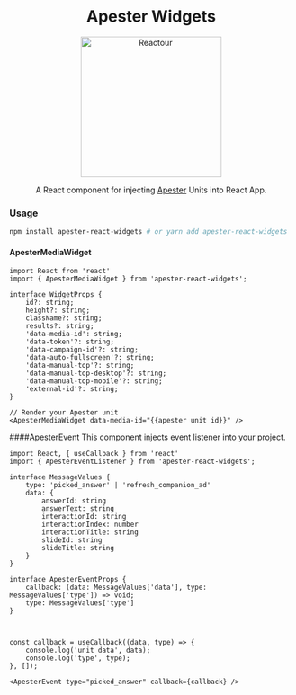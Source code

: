 <h1 align='center'>
  Apester Widgets
</h1>
<p align="center">
  <img alt="Reactour" title="Reactour" src="https://apester.com/wp-content/uploads/2021/07/0003_solutions-page_Publishers_4.png" width="250">
</p>

<p align='center'>
  A React component for injecting <a href='https://apester.com'>Apester</a> Units into React App.
</p>

### Usage

```bash
npm install apester-react-widgets # or yarn add apester-react-widgets
```
#### ApesterMediaWidget
```tsx
import React from 'react'
import { ApesterMediaWidget } from 'apester-react-widgets';

interface WidgetProps {
    id?: string;
    height?: string;
    className?: string;
    results?: string;
    'data-media-id': string;
    'data-token'?: string;
    'data-campaign-id'?: string;
    'data-auto-fullscreen'?: string;
    'data-manual-top'?: string;
    'data-manual-top-desktop'?: string;
    'data-manual-top-mobile'?: string;
    'external-id'?: string;
}

// Render your Apester unit
<ApesterMediaWidget data-media-id="{{apester unit id}}" />
```

####ApesterEvent
This component injects event listener into your project.
```tsx
import React, { useCallback } from 'react'
import { ApesterEventListener } from 'apester-react-widgets';

interface MessageValues {
    type: 'picked_answer' | 'refresh_companion_ad'
    data: {
        answerId: string
        answerText: string
        interactionId: string
        interactionIndex: number
        interactionTitle: string
        slideId: string
        slideTitle: string
    }
}

interface ApesterEventProps {
    callback: (data: MessageValues['data'], type: MessageValues['type']) => void;
    type: MessageValues['type']
}



const callback = useCallback((data, type) => {
    console.log('unit data', data);
    console.log('type', type);
}, []);

<ApesterEvent type="picked_answer" callback={callback} />
```

